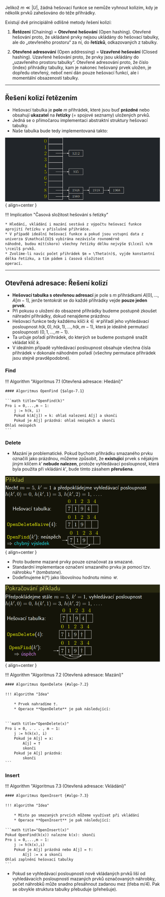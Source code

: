 Jelikož $m \ll |U|$, žádná hešovací funkce se nemůže vyhnout kolizím, kdy je několik prvků zahešováno do téže přihrádky.


Existují dvě principiálně odlišné metody řešení kolizí:

1. **Řetězení** (Chaining) = **Otevřené hešování** (Open hashing). Otevřené hešování proto, že ukládané prvky nejsou ukládány
do hešovací tabulky, ale do „otevřeného prostoru“ za ní, do **řetízků**, odkazovaných z tabulky.

2.  **Otevřené adresování** (Open addressing) = **Uzavřené hešování** (Closed hashing). Uzavřené hešování proto, že prvky 
jsou ukládány do „uzavřeného prostoru tabulky“. Otevřené adresování proto, že číslo (index) přihrádky tabulky, kam je 
nakonec hešovaný prvek uložen, je dopředu otevřený, neboť není dán pouze hešovací funkcí, ale i momentální obsazeností tabulky.

---

## Řešení kolizí řetězením

- Hešovací tabulka je **pole** $m$ přihrádek, které jsou buď **prázdné** nebo obsahují **ukazatel** na **řetízky**
(= spojové seznamy) uložených prvků.
- Jedná se o přímočarou implementaci abstraktní struktury hešovací tabulky.
- Naše tabulka bude tedy implementovaná takto:

![Image title](../assets/07/collision_chaining.png){ align=center }

!!! Implication "Časová složitost hešování s řetízky"

    * Hledání, vkládání i mazání sestává z výpočtu hešovací funkce aprojití řetízku v příslušné přihrádce.
    * V případě ideální hešovací funkce a pokud jsou vstupní data z univerza $\mathcal{U}$ vybírána nezávisle rovnoměrně
    náhodně, budou mít(skoro) všechny řetízky délku nejvýše $\lceil n/m \rceil$ prvků.
    * Zvolíme-li navíc počet přihrádek $m = \Theta(n)$, vyjde konstantní délka řetízku, a tím pádem i časová složitost
    operací.

---

## Otevřená adresace: Řešení kolizí

- **Hešovací tabulka s otevřenou adresací** je pole s $m$ přihrádkami $A[0],...,A[m − 1]$, jenže tentokrát se do každé přihrádky vejde **pouze jeden prvek**.
- Při pokusu o uložení do obsazené přihrádky budeme postupně zkoušet náhradní přihrádky, dokud nenajdeme prázdnou
- Hešovací funkce tedy každému klíči $k \in \mathcal{U}$ přiřadí jeho vyhledávací posloupnost $h(k,0),h(k,1),...,h(k,m − 1)$,
která je ideálně permutací posloupnosti $\{0,1,...,m − 1\}$.
- Ta určuje pořadí přihrádek, do kterých se budeme postupně snažit vkládat klíč $k$.
- V ideálním případě vyhledávací posloupnost obsahuje všechna čísla přihrádek v dokonale náhodném pořadí
(všechny permutace přihrádek jsou stejně pravděpodobné).

### Find

<a id="algo-7.1"></a>
!!! Algorithm "Algoritmus 7.1 (Otevřená adresace: Hledání)"

    #### Algoritmus OpenFind {$algo-7.1}

    ```math title="OpenFind(k)"
    Pro i = 0,...,m − 1:
        j := h(k, i)
        Pokud k(A[j]) = k: ohlaš nalezení A[j] a skonči
        Pokud je A[j] prázdná: ohlaš neúspěch a skonči
    Ohlaš neúspěch
    ```
### Delete

- Mazání je problematické. Pokud bychom přihrádku smazaného prvku označili jako prázdnou, můžeme způsobit, že
**existující** prvek s nějakým jiným klíčem $k'$ **nebude nalezen**, protože vyhledávací posloupnost, která byla použita
při vkládání $k'$, bude tímto zásahem **přerušena**.

![Image title](../assets/07/closed_hash_1.png){ align=center }

- Proto budeme mazané prvky pouze označovat za smazané.
- Standardní implementace označení smazaného prvku je pomocí tzv. náhrobku $†$ ($tombstone$).
- Dodefinujeme $k(†)$ jako libovolnou hodnotu mimo $\mathcal{U}$.

![Image title](../assets/07/closed_hash_2.png){ align=center }


<a id="algo-7.2"></a>
!!! Algorithm "Algoritmus 7.2 (Otevřená adresace: Mazání)"

    #### Algoritmus OpenDelete {#algo-7.2}

    !!! Algorithm "Idea"

        * Prvek nahradíme †.
        * Operace **OpenDelete** je pak následující:


    ```math title="OpenDelete(x)"
    Pro i = 0, . . . , m − 1:
        j := h(k(x), i)
        Pokud je A[j] = x:
            A[j] = †
            skonči
        Pokud je A[j] prázdná:
            skonči
    ```

### Insert


<a id="algo-7.3"></a>
!!! Algorithm "Algoritmus 7.3 (Otevřená adresace: Vkládání)"

    #### Algoritmus OpenInsert {#algo-7.3}

    !!! Algorithm "Idea"

        * Místo po smazaných prvcích můžeme využívat při vkládání
        * Operace **OpenInsert** je pak následující:

    ```math title="OpenInsert(x)"
    Pokud OpenFind(k(x)) nalezne k(x): skonči
    Pro i = 0,...,m − 1:
        j := h(k(x),i)
        Pokud je A[j] prázdná nebo A[j] = †:
            A[j] := x a skonči
    Ohlaš zaplnění hešovací tabulky
    ```
- Pokud se vyhledávací posloupnosti nově vkládaných prvků liší od vyhledávacích posloupností mazaných prvků označovaných
náhrobky, počet náhrobků může snadno přesáhnout zadanou mez (třeba m/4). Pak se obvykle struktura tabulky přebuduje
(přehešuje).
